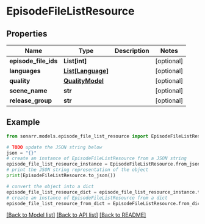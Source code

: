 # EpisodeFileListResource


## Properties

Name | Type | Description | Notes
------------ | ------------- | ------------- | -------------
**episode_file_ids** | **List[int]** |  | [optional] 
**languages** | [**List[Language]**](Language.md) |  | [optional] 
**quality** | [**QualityModel**](QualityModel.md) |  | [optional] 
**scene_name** | **str** |  | [optional] 
**release_group** | **str** |  | [optional] 

## Example

```python
from sonarr.models.episode_file_list_resource import EpisodeFileListResource

# TODO update the JSON string below
json = "{}"
# create an instance of EpisodeFileListResource from a JSON string
episode_file_list_resource_instance = EpisodeFileListResource.from_json(json)
# print the JSON string representation of the object
print(EpisodeFileListResource.to_json())

# convert the object into a dict
episode_file_list_resource_dict = episode_file_list_resource_instance.to_dict()
# create an instance of EpisodeFileListResource from a dict
episode_file_list_resource_from_dict = EpisodeFileListResource.from_dict(episode_file_list_resource_dict)
```
[[Back to Model list]](../README.md#documentation-for-models) [[Back to API list]](../README.md#documentation-for-api-endpoints) [[Back to README]](../README.md)


